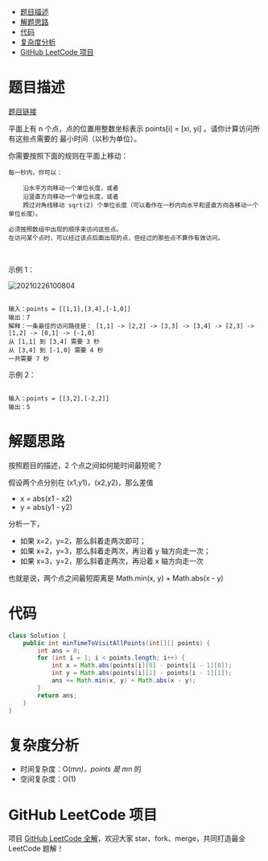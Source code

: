 
- [题目描述](#题目描述)
- [解题思路](#解题思路)
- [代码](#代码)
- [复杂度分析](#复杂度分析)
- [GitHub LeetCode 项目](#github-leetcode-项目)

# 题目描述

[题目链接](https://leetcode-cn.com/problems/minimum-time-visiting-all-points/)

平面上有 n 个点，点的位置用整数坐标表示 points[i] = [xi, yi] 。请你计算访问所有这些点需要的 最小时间（以秒为单位）。

你需要按照下面的规则在平面上移动：

	每一秒内，你可以：
	
		沿水平方向移动一个单位长度，或者
		沿竖直方向移动一个单位长度，或者
		跨过对角线移动 sqrt(2) 个单位长度（可以看作在一秒内向水平和竖直方向各移动一个单位长度）。
	
	必须按照数组中出现的顺序来访问这些点。
	在访问某个点时，可以经过该点后面出现的点，但经过的那些点不算作有效访问。

 

示例 1：

![20210226100804](http://yano.oss-cn-beijing.aliyuncs.com/blog/20210226100804.png)

```

输入：points = [[1,1],[3,4],[-1,0]]
输出：7
解释：一条最佳的访问路径是： [1,1] -> [2,2] -> [3,3] -> [3,4] -> [2,3] -> [1,2] -> [0,1] -> [-1,0]   
从 [1,1] 到 [3,4] 需要 3 秒 
从 [3,4] 到 [-1,0] 需要 4 秒
一共需要 7 秒
```

示例 2：

```

输入：points = [[3,2],[-2,2]]
输出：5

```

# 解题思路

按照题目的描述，2 个点之间如何能时间最短呢？

假设两个点分别在 (x1,y1)，(x2,y2)，那么差值 
- x = abs(x1 - x2)
- y = abs(y1 - y2)

分析一下，
- 如果 x=2，y=2，那么斜着走两次即可；
- 如果 x=2，y=3，那么斜着走两次，再沿着 y 轴方向走一次；
- 如果 x=3，y=2，那么斜着走两次，再沿着 x 轴方向走一次

也就是说，两个点之间最短距离是 Math.min(x, y) + Math.abs(x - y)

# 代码

```java
class Solution {
    public int minTimeToVisitAllPoints(int[][] points) {
        int ans = 0;
        for (int i = 1; i < points.length; i++) {
            int x = Math.abs(points[i][0] - points[i - 1][0]);
            int y = Math.abs(points[i][1] - points[i - 1][1]);
            ans += Math.min(x, y) + Math.abs(x - y);
        }
        return ans;
    }
}
```

# 复杂度分析

- 时间复杂度：O(m*n)，points 是 m*n 的
- 空间复杂度：O(1)

# GitHub LeetCode 项目

项目 [GitHub LeetCode 全解](https://github.com/LjyYano/LeetCode)，欢迎大家 star、fork、merge，共同打造最全 LeetCode 题解！